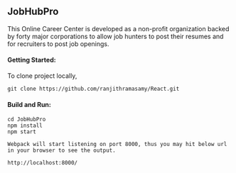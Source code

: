 <h2>JobHubPro</h2>
	This Online Career Center is developed as a non-profit organization backed by forty major corporations to allow job hunters to post their resumes and for recruiters to post job openings.

<h4>Getting Started:</h4>
	To clone project locally,
	
	git clone https://github.com/ranjithramasamy/React.git
	
<h4>Build and Run:</h4>
	
	cd JobHubPro	
	npm install	
	npm start
	
	Webpack will start listening on port 8000, thus you may hit below url in your browser to see the output.
	
	http://localhost:8000/